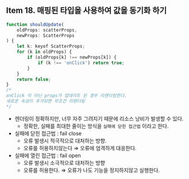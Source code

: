 ## Item 18. 매핑된 타입을 사용하여 값을 동기화 하기

```jsx
function shouldUpdate(
	oldProps: scatterProps,
	newProps: ScatterProps
) {
	let k: keyof ScatterProps;
	for (k in oldProps) {
		if (oldProps[k] !== newProps[k]) {
			if (k !== 'onClick') return true;
		}
	}
	return false;
}
/*
onClick 이 아닌 props가 업데이트 된 경우 리렌더링한다.
새로운 속성이 추가되면 무조건 리렌더링
*/
```

- 렌더링이 정확하지만, 너무 자주 그려지기 때문에 리소스 낭비가 발생할 수 있다.
  - 정확한, 실패를 최대한 줄이는 방식을 `실패에 닫힌 접근법` 이라고 한다.
- 실패에 닫힌 접근법 : fail close
  - 오류 발생시 적극적으로 대처하는 방향.
  - 오류를 허용하지않는다 ⇒ 오류에 엄격하게 대응한다.
- 실패에 열린 접근법 : fail open
  - 오류 발생시 소극적으로 대처하는 방향
  - 오류를 허용한다. ⇒ 오류가 나도 기능을 정지하지않고 실행한다.
